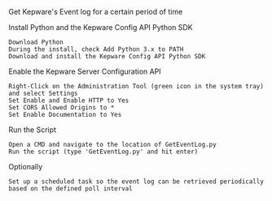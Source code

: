 Get Kepware's Event log for a certain period of time 

Install Python and the Kepware Config API Python SDK

    Download Python
    During the install, check Add Python 3.x to PATH
    Download and install the Kepware Config API Python SDK

Enable the Kepware Server Configuration API

    Right-Click on the Administration Tool (green icon in the system tray) and select Settings
    Set Enable and Enable HTTP to Yes
    Set CORS Allowed Origins to *
    Set Enable Documentation to Yes

Run the Script

    Open a CMD and navigate to the location of GetEventLog.py
    Run the script (type 'GetEventLog.py' and hit enter)

Optionally

    Set up a scheduled task so the event log can be retrieved periodically based on the defined poll interval 
